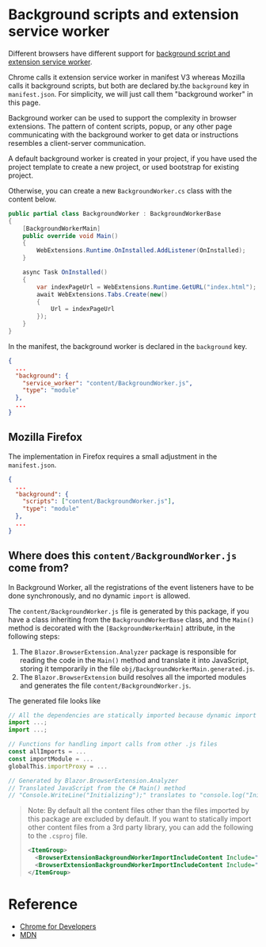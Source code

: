 # Background scripts and extension service worker

Different browsers have different support for [background script and extension service worker](https://developer.mozilla.org/en-US/docs/Mozilla/Add-ons/WebExtensions/manifest.json/background#browser_support).

Chrome calls it extension service worker in manifest V3 whereas Mozilla calls it background scripts, but both are declared by.the `background` key in `manifest.json`. For simplicity, we will just call them "background worker" in this page.

Background worker can be used to support the complexity in browser extensions. The pattern of content scripts, popup, or any other page communicating with the background worker to get data or instructions resembles a client-server communication.

A default background worker is created in your project, if you have used the project template to create a new project, or used bootstrap for existing project.

Otherwise, you can create a new `BackgroundWorker.cs` class with the content below.

```csharp
public partial class BackgroundWorker : BackgroundWorkerBase
{
    [BackgroundWorkerMain]
    public override void Main()
    {
        WebExtensions.Runtime.OnInstalled.AddListener(OnInstalled);
    }

    async Task OnInstalled()
    {
        var indexPageUrl = WebExtensions.Runtime.GetURL("index.html");
        await WebExtensions.Tabs.Create(new()
        {
            Url = indexPageUrl
        });
    }
}
```

In the manifest, the background worker is declared in the `background` key.

```json
{
  ...
  "background": {
    "service_worker": "content/BackgroundWorker.js",
    "type": "module"
  },
  ...
}
```


## Mozilla Firefox

The implementation in Firefox requires a small adjustment in the `manifest.json`.

```json
{
  ...
  "background": {
    "scripts": ["content/BackgroundWorker.js"],
    "type": "module"
  },
  ...
}
```


## Where does this `content/BackgroundWorker.js` come from?

In Background Worker, all the registrations of the event listeners have to be done synchronously, and no dynamic `import` is allowed.

The `content/BackgroundWorker.js` file is generated by this package, if you have a class inheriting from the `BackgroundWorkerBase` class, and the `Main()` method is decorated with the `[BackgroundWorkerMain]` attribute, in the following steps:

1. The `Blazor.BrowserExtension.Analyzer` package is responsible for reading the code in the `Main()` method and translate it into JavaScript, storing it temporarily in the file `obj/BackgroundWorkerMain.generated.js`.
0. The `Blazor.BrowserExtension` build resolves all the imported modules and generates the file `content/BackgroundWorker.js`.

The generated file looks like

```javascript
// All the dependencies are statically imported because dynamic import is not allowed
import ...;
import ...;

// Functions for handling import calls from other .js files
const allImports = ...
const importModule = ...
globalThis.importProxy = ...

// Generated by Blazor.BrowserExtension.Analyzer
// Translated JavaScript from the C# Main() method
// "Console.WriteLine("Initializing");" translates to "console.log("Initializing");"
```

> Note: By default all the content files other than the files imported by this package are excluded by default.
> If you want to statically import other content files from a 3rd party library, you can add the following to the `.csproj` file.
> ```xml
> <ItemGroup>
>   <BrowserExtensionBackgroundWorkerImportIncludeContent Include="content/PackageId1/path/to/script1.js" />
>   <BrowserExtensionBackgroundWorkerImportIncludeContent Include="content/PackageId2/path/to/script.js" />
> </ItemGroup>
> ```


# Reference

- [Chrome for Developers](https://developer.chrome.com/docs/extensions/develop/concepts/service-workers)
- [MDN](https://developer.mozilla.org/en-US/docs/Mozilla/Add-ons/WebExtensions/Background_scripts)
